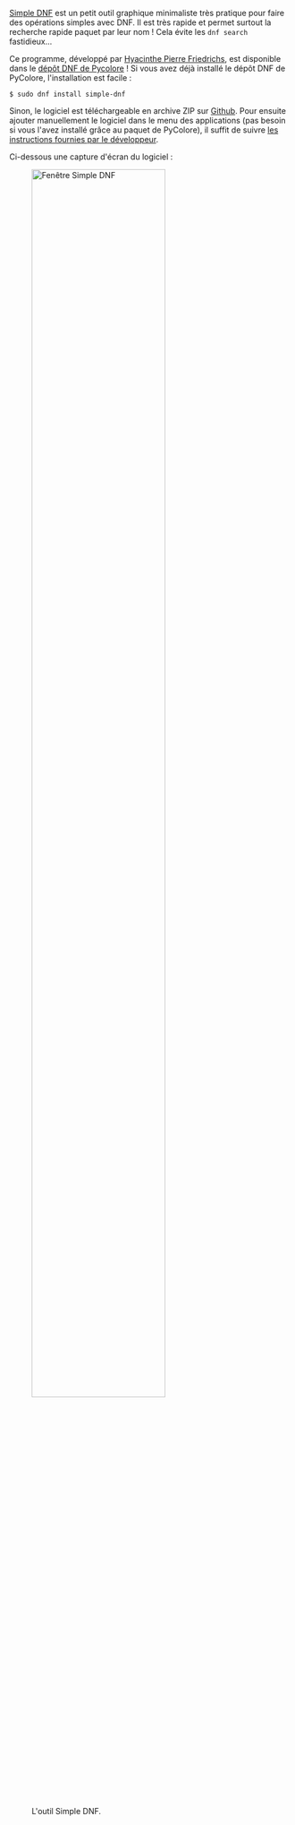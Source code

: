 <!--
.. title: Simple DNF - Outil graphique pour DNF
.. slug: simple-dnf-outil-graphique-pour-dnf
.. date: 2019-01-05 14:58:43 UTC+01:00
.. tags: 
.. category: 
.. link: 
.. description: 
.. type: text
-->

[Simple DNF](http://3615.hyakosm.net/articles/2018/11/27/simple-dnf.html)
est un petit outil graphique minimaliste très pratique pour faire des
opérations simples avec DNF. Il est très rapide et permet surtout la recherche
rapide paquet par leur nom&nbsp;! Cela évite les `dnf search`  fastidieux...<!--TEASER_END-->

Ce programme, développé par [Hyacinthe Pierre Friedrichs](https://github.com/hyakosm),
est disponible dans le [dépôt DNF de Pycolore](/depot-dnf)&nbsp;! Si vous avez déjà
installé le dépôt DNF de PyColore, l'installation est facile&nbsp;:

```
$ sudo dnf install simple-dnf
```

Sinon, le logiciel est téléchargeable en archive ZIP sur [Github](https://github.com/hyakosm/simple_dnf).
Pour ensuite ajouter manuellement le logiciel dans le menu des applications
(pas besoin si vous l'avez installé grâce au paquet de PyColore), il suffit
de suivre [les instructions fournies par le développeur](http://3615.hyakosm.net/articles/2018/11/27/simple-dnf.html#installation).

Ci-dessous une capture d'écran du logiciel&nbsp;:

<figure class="text-center">
    <img src="/assets/img/simple-dnf.png" alt="Fenêtre Simple DNF" width="75%" />
    <figcaption>L'outil Simple DNF.</figcaption>
</figure>